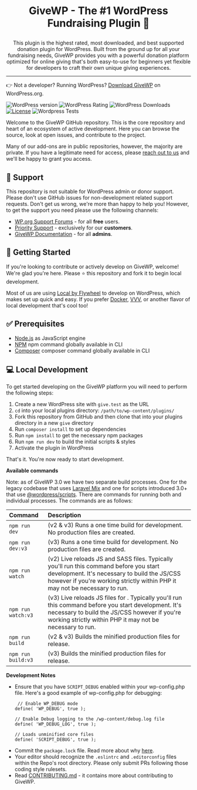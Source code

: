 <h1><p align="center">GiveWP - The #1 WordPress Fundraising Plugin 💚</p></h1>

<p align="center">This plugin is the highest rated, most downloaded, and best supported donation plugin for WordPress. Built from the ground up for all your fundraising needs, GiveWP provides you with a powerful donation platform optimized for online giving that's both easy-to-use for beginners yet flexible for developers to craft their own unique giving experiences.</p>

---

👉 Not a developer? Running WordPress? [Download GiveWP](https://wordpress.org/plugins/give/) on WordPress.org.

![WordPress version](https://img.shields.io/wordpress/plugin/v/give.svg) ![WordPress Rating](https://img.shields.io/wordpress/plugin/r/give.svg) ![WordPress Downloads](https://img.shields.io/wordpress/plugin/dt/give.svg) [![License](https://img.shields.io/badge/license-GPL--2.0%2B-green.svg)](https://github.com/impress-org/give/blob/master/license.txt) ![Wordpress Tests](https://github.com/impress-org/givewp/workflows/WordPress%20Tests/badge.svg?branch=develop)

Welcome to the GiveWP GitHub repository. This is the core repository and heart of an ecosystem of active development. Here you can browse the source, look at open issues, and contribute to the project.

Many of our add-ons are in public repositories, however, the majority are private. If you have a legitimate need for access, please [reach out to us](https://givewp.com/contact-us/) and we'll be happy to grant you access.

 ## 🙋 Support

 This repository is not suitable for WordPress admin or donor support. Please don't use GitHub issues for non-development related support requests. Don't get us wrong, we're more than happy to help you! However, to get the support you need please use the following channels:

* [WP.org Support Forums](https://wordpress.org/support/plugin/give) - for all **free** users.
* [Priority Support](https://givewp.com/priority-support/) - exclusively for our **customers**.
* [GiveWP Documentation](https://givewp.com/documentation/) - for all **admins**.

## 🌱 Getting Started

If you're looking to contribute or actively develop on GiveWP, welcome! We're glad you're here. Please ⭐️ this repository and fork it to begin local development.

Most of us are using [Local by Flywheel](https://localbyflywheel.com/) to develop on WordPress, which makes set up quick and easy. If you prefer [Docker](https://www.docker.com/), [VVV](https://github.com/Varying-Vagrant-Vagrants/VVV), or another flavor of local development that's cool too!

## ✅ Prerequisites
* [Node.js](https://nodejs.org/en/) as JavaScript engine
* [NPM](https://docs.npmjs.com/) npm command globally available in CLI
* [Composer](https://getcomposer.org/) composer command globally available in CLI

## 💻 Local Development

To get started developing on the GiveWP platform you will need to perform the following steps:

1. Create a new WordPress site with `give.test` as the URL
2. `cd` into your local plugins directory: `/path/to/wp-content/plugins/`
3. Fork this repository from GitHub and then clone that into your plugins directory in a new `give` directory
4. Run `composer install` to set up dependencies
5. Run `npm install` to get the necessary npm packages
6. Run `npm run dev` to build the initial scripts & styles
7. Activate the plugin in WordPress


That's it. You're now ready to start development.

**Available commands**

Note: as of GiveWP 3.0 we have two separate build processes. One for the legacy codebase that uses [Laravel Mix](https://laravel.com/docs/6.x/mix) and one for scripts introduced 3.0+ that use [@wordpress/scripts](https://developer.wordpress.org/block-editor/reference-guides/packages/packages-scripts/). There are commands for running both and individual processes.  The commands are as follows:

| Command            | Description                                                                                                                                                                                                           |
|:-------------------|:----------------------------------------------------------------------------------------------------------------------------------------------------------------------------------------------------------------------|
| `npm run dev`      | (v2 & v3) Runs a one time build for development. No production files are created.                                                                                                                                     |
| `npm run dev:v3`   | (v3) Runs a one time build for development. No production files are created.                                                                                                                                          |
| `npm run watch`    | (v2) Live reloads JS and SASS files. Typically you'll run this command before you start development. It's necessary to build the JS/CSS however if you're working strictly within PHP it may not be necessary to run. |
| `npm run watch:v3` | (v3) Live reloads JS files for . Typically you'll run this command before you start development. It's necessary to build the JS/CSS however if you're working strictly within PHP it may not be necessary to run.     |
| `npm run build`    | (v2 & v3) Builds the minified production files for release.                                                                                                                                                           |
| `npm run build:v3` | (v3) Builds the minified production files for release.                                                                                                                                                                |

**Development Notes**

* Ensure that you have `SCRIPT_DEBUG` enabled within your wp-config.php file. Here's a good example of wp-config.php for debugging:
    ```
     // Enable WP_DEBUG mode
    define( 'WP_DEBUG', true );

    // Enable Debug logging to the /wp-content/debug.log file
    define( 'WP_DEBUG_LOG', true );

    // Loads unminified core files
    define( 'SCRIPT_DEBUG', true );
    ```
* Commit the `package.lock` file. Read more about why [here](https://docs.npmjs.com/files/package-lock.json).
* Your editor should recognize the `.eslintrc` and `.editorconfig` files within the Repo's root directory. Please only submit PRs following those coding style rulesets.
* Read [CONTRIBUTING.md](https://github.com/impress-org/give/blob/master/CONTRIBUTING.md) - it contains more about contributing to GiveWP.
